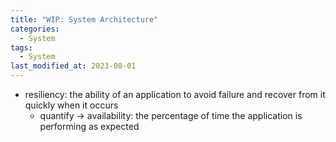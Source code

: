 ```yaml
---
title: "WIP: System Architecture"
categories:
  - System
tags:
  - System
last_modified_at: 2023-08-01
---
```


- resiliency: the ability of an application to avoid failure and recover from it quickly when it occurs
  - quantify -> availability: the percentage of time the application is performing as expected
